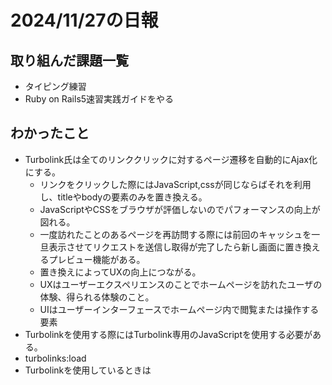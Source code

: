 # 2024/11/27の日報
## 取り組んだ課題一覧
* タイピング練習
* Ruby on Rails5速習実践ガイドをやる
## わかったこと
* Turbolink氏は全てのリンククリックに対するページ遷移を自動的にAjax化にする。
  *  リンクをクリックした際にはJavaScript,cssが同じならばそれを利用し、titleやbodyの要素のみを置き換える。
  *  JavaScriptやCSSをブラウザが評価しないのでパフォーマンスの向上が図れる。
  *  一度訪れたことのあるページを再訪問する際には前回のキャッシュを一旦表示させてリクエストを送信し取得が完了したら新し画面に置き換えるプレビュー機能がある。
  *  置き換えによってUXの向上につながる。
  *  UXはユーザーエクスペリエンスのことでホームページを訪れたユーザの体験、得られる体験のこと。
  *  UIはユーザーインターフェースでホームページ内で閲覧または操作する要素
*  Turbolinkを使用する際にはTurbolink専用のJavaScriptを使用する必要がある。
  *  turbolinks:load
*  Turbolinkを使用しているときは<script>はbody,head要素どちらにも記述することができるが、headの位置に記述するようにする。
  *  bodyに記述してしまうとページの更新の時だけでなく遷移のたびにbodyの中身が評価されてしまうから
*  Turbolinkを使用する際にはできる限りapplication.jsやapplication.cssを１つにまとめることが重要
  *  ファイルが異なっているとページの遷移ごとに読み込みが発生して十分な効果が得られなくなってしまうから。
*  JavaScriptのコード量が増えるとファイル間の依存関係が煩雑になり、コード変更をした際に他のコードに影響を与えてしまう可能性が生じてしまう。これらの問題を解決するためにYarn,Webpackerというライブラリを合わせて用いる。
*  Yarnはfacebookによって開発されたjavascriptのパッケージマネージャー
  *  ライブラリの依存関係の解消、ライブラリーのバージョンアップのケア、その際に生じるgem側の対応を待たなくていい。
*  package.jsonに追加されたのことをプロジェクトが依存するライブラリという意味で依存パッケージと呼ぶ
  *  純粋なJSON形式なので手動で記述することもできる
*  yarn.lockはインストールしたパッケージの正確な情報を保持する。
*  WebpackerはJavaScriptのビルドツールであるWebpackのラッパーでRailsアプリケーションでWebpackを使用してJavaScripを管理することを簡単にしてくれるgem
*  Sprocketsと同じような機能を持っているがそれよりも大規模開発で効果を発揮するような機能を持っている。
* DOMContentLoaded イベントはブラウザがHTMLを完全に解析し、DOMツリー構造を構築したタイミングで発生するイベント。
* addEventListener メソッドは指定したイベントが発生したときにコールバック関数を実行する。
  * DOMContentLoaded イベントが発生したときに指定された関数が実行される。
* document.body.appendChild(document.createElement('div'))はReactDOMがコンポーネントをレンダリングするターゲットとしてdiv要素を動的に作成して、<body>の末尾に追加を行う。
  * document.createElement('div')はdiv要素を動的に作成する
  * document.body.appendChild(..)はdivをbodyの子要素として追加する。
* React.createElement('div', null, 'Hello World!')は仮想DOMを作成する
* 基本的な構文としてはReact.createElement(type, props, children)
  * typeは要素のことを示す。今回はdiv
  * propsは属性を示し、今回はnull
  * childrenは要素内の内容で今回は'Hello World'
  * 生成される仮想のDOMは<div>Hello World</div>
* ReactDOM.render(...)は仮想DOMを実際のDOMに変換して指定された形に描出する。
  * ReactDOM.render(reactElement, domContainer);におけるreactElementは描画するReactの要素。今回はReact.createElement(type, props, children)
  * domContainerは描画先のDOM要素。ここではdocument.body.appendChild(document.createElement('div'))
  * Reactが仮想DOMをを解析して実際のDOMを作成する
  * 実際のDOM要素の<div>Hello World!</div>を作成する。
  * ReactDOM.renderがターゲット要素(動的に作成したdiv)にこの描画先の要素を挿入する
  *   
## 感じたこと
* 
## 合計時間  
Today: 4.0h<br>
Total: 937.25h
